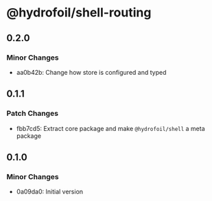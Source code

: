 # @hydrofoil/shell-routing

## 0.2.0

### Minor Changes

- aa0b42b: Change how store is configured and typed

## 0.1.1

### Patch Changes

- fbb7cd5: Extract core package and make `@hydrofoil/shell` a meta package

## 0.1.0

### Minor Changes

- 0a09da0: Initial version
